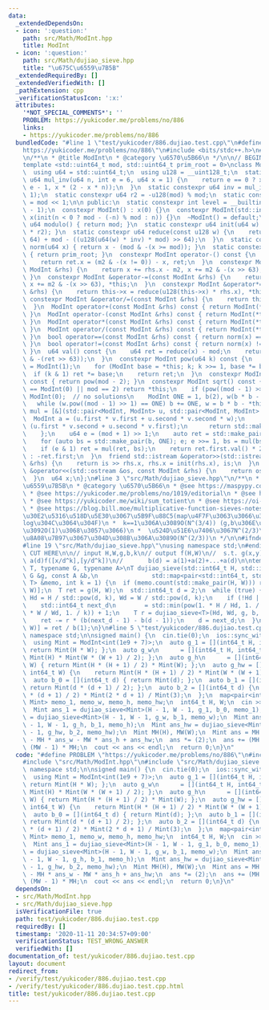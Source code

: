 ```yaml
---
data:
  _extendedDependsOn:
  - icon: ':question:'
    path: src/Math/ModInt.hpp
    title: ModInt
  - icon: ':question:'
    path: src/Math/dujiao_sieve.hpp
    title: "\u675C\u6559\u7B5B"
  _extendedRequiredBy: []
  _extendedVerifiedWith: []
  _pathExtension: cpp
  _verificationStatusIcon: ':x:'
  attributes:
    '*NOT_SPECIAL_COMMENTS*': ''
    PROBLEM: https://yukicoder.me/problems/no/886
    links:
    - https://yukicoder.me/problems/no/886
  bundledCode: "#line 1 \"test/yukicoder/886.dujiao.test.cpp\"\n#define PROBLEM \"\
    https://yukicoder.me/problems/no/886\"\n#include <bits/stdc++.h>\n#line 3 \"src/Math/ModInt.hpp\"\
    \n/**\n * @title ModInt\n * @category \u6570\u5B66\n */\n\n// BEGIN CUT HERE\n\
    template <std::uint64_t mod, std::uint64_t prim_root = 0>\nclass ModInt {\n private:\n\
    \  using u64 = std::uint64_t;\n  using u128 = __uint128_t;\n  static constexpr\
    \ u64 mul_inv(u64 n, int e = 6, u64 x = 1) {\n    return e == 0 ? x : mul_inv(n,\
    \ e - 1, x * (2 - x * n));\n  }\n  static constexpr u64 inv = mul_inv(mod, 6,\
    \ 1);\n  static constexpr u64 r2 = -u128(mod) % mod;\n  static constexpr u64 m2\
    \ = mod << 1;\n\n public:\n  static constexpr int level = __builtin_ctzll(mod\
    \ - 1);\n  constexpr ModInt() : x(0) {}\n  constexpr ModInt(std::int64_t n) :\
    \ x(init(n < 0 ? mod - (-n) % mod : n)) {}\n  ~ModInt() = default;\n  static constexpr\
    \ u64 modulo() { return mod; }\n  static constexpr u64 init(u64 w) { return reduce(u128(w)\
    \ * r2); }\n  static constexpr u64 reduce(const u128 w) {\n    return u64(w >>\
    \ 64) + mod - ((u128(u64(w) * inv) * mod) >> 64);\n  }\n  static constexpr u64\
    \ norm(u64 x) { return x - (mod & -(x >= mod)); }\n  static constexpr u64 pr_rt()\
    \ { return prim_root; }\n  constexpr ModInt operator-() const {\n    ModInt ret;\n\
    \    return ret.x = (m2 & -(x != 0)) - x, ret;\n  }\n  constexpr ModInt &operator+=(const\
    \ ModInt &rhs) {\n    return x += rhs.x - m2, x += m2 & -(x >> 63), *this;\n \
    \ }\n  constexpr ModInt &operator-=(const ModInt &rhs) {\n    return x -= rhs.x,\
    \ x += m2 & -(x >> 63), *this;\n  }\n  constexpr ModInt &operator*=(const ModInt\
    \ &rhs) {\n    return this->x = reduce(u128(this->x) * rhs.x), *this;\n  }\n \
    \ constexpr ModInt &operator/=(const ModInt &rhs) {\n    return this->operator*=(rhs.inverse());\n\
    \  }\n  ModInt operator+(const ModInt &rhs) const { return ModInt(*this) += rhs;\
    \ }\n  ModInt operator-(const ModInt &rhs) const { return ModInt(*this) -= rhs;\
    \ }\n  ModInt operator*(const ModInt &rhs) const { return ModInt(*this) *= rhs;\
    \ }\n  ModInt operator/(const ModInt &rhs) const { return ModInt(*this) /= rhs;\
    \ }\n  bool operator==(const ModInt &rhs) const { return norm(x) == norm(rhs.x);\
    \ }\n  bool operator!=(const ModInt &rhs) const { return norm(x) != norm(rhs.x);\
    \ }\n  u64 val() const {\n    u64 ret = reduce(x) - mod;\n    return ret + (mod\
    \ & -(ret >> 63));\n  }\n  constexpr ModInt pow(u64 k) const {\n    ModInt ret\
    \ = ModInt(1);\n    for (ModInt base = *this; k; k >>= 1, base *= base)\n    \
    \  if (k & 1) ret *= base;\n    return ret;\n  }\n  constexpr ModInt inverse()\
    \ const { return pow(mod - 2); }\n  constexpr ModInt sqrt() const {\n    if (*this\
    \ == ModInt(0) || mod == 2) return *this;\n    if (pow((mod - 1) >> 1) != 1) return\
    \ ModInt(0);  // no solutions\n    ModInt ONE = 1, b(2), w(b * b - *this);\n \
    \   while (w.pow((mod - 1) >> 1) == ONE) b += ONE, w = b * b - *this;\n    auto\
    \ mul = [&](std::pair<ModInt, ModInt> u, std::pair<ModInt, ModInt> v) {\n    \
    \  ModInt a = (u.first * v.first + u.second * v.second * w);\n      ModInt b =\
    \ (u.first * v.second + u.second * v.first);\n      return std::make_pair(a, b);\n\
    \    };\n    u64 e = (mod + 1) >> 1;\n    auto ret = std::make_pair(ONE, ModInt(0));\n\
    \    for (auto bs = std::make_pair(b, ONE); e; e >>= 1, bs = mul(bs, bs))\n  \
    \    if (e & 1) ret = mul(ret, bs);\n    return ret.first.val() * 2 < mod ? ret.first\
    \ : -ret.first;\n  }\n  friend std::istream &operator>>(std::istream &is, ModInt\
    \ &rhs) {\n    return is >> rhs.x, rhs.x = init(rhs.x), is;\n  }\n  friend std::ostream\
    \ &operator<<(std::ostream &os, const ModInt &rhs) {\n    return os << rhs.val();\n\
    \  }\n  u64 x;\n};\n#line 3 \"src/Math/dujiao_sieve.hpp\"\n/**\n * @title \u675C\
    \u6559\u7B5B\n * @category \u6570\u5B66\n * @see https://maspypy.com/yukicoder-no-886-direct\n\
    \ * @see https://yukicoder.me/problems/no/1019/editorial\n * @see https://en.wikipedia.org/wiki/M%C3%B6bius_inversion_formula\n\
    \ * @see https://yukicoder.me/wiki/sum_totient\n * @see https://oi-wiki.org/math/du/\n\
    \ * @see https://blog.bill.moe/multiplicative-function-sieves-notes/\n *  \u30E1\
    \u30E2\u5316\u518D\u5E30\u3067\u5B9F\u88C5(map\u4F7F\u3063\u3066\u308B\u306E\u3067\
    log\u304C\u3064\u304F)\n *  k==1\u306A\u3089O(N^(3/4)) (g,b\u306E\u8A08\u7B97\u91CF\
    \u3092O(1)\u3068\u3057\u3066)\n *  \u524D\u51E6\u7406\u3067N^(2/3)\u307E\u3067\
    \u8A08\u7B97\u3067\u304D\u308B\u306A\u3089O(N^(2/3))\n */\n\n#ifndef call_from_test\n\
    #line 19 \"src/Math/dujiao_sieve.hpp\"\nusing namespace std;\n#endif\n\n// BEGIN\
    \ CUT HERE\n\n// input H,W,g,b,k\n// output f(H,W)\n//  s.t. g(x,y) = sum_{d=1,2,...}\
    \ a(d)f([x/d^k],[y/d^k])\n//       b(d) = a(1)+a(2)+...+a(d)\n\ntemplate <typename\
    \ T, typename G, typename A>\nT dujiao_sieve(std::int64_t H, std::int64_t W, const\
    \ G &g, const A &b,\n               std::map<pair<std::int64_t, std::int64_t>,\
    \ T> &memo, int k = 1) {\n  if (memo.count(std::make_pair(H, W))) return memo[std::make_pair(H,\
    \ W)];\n  T ret = g(H, W);\n  std::int64_t d = 2;\n  while (true) {\n    std::int64_t\
    \ Hd = H / std::pow(d, k), Wd = W / std::pow(d, k);\n    if (!Hd || !Wd) break;\n\
    \    std::int64_t next_d\n        = std::min(pow(1. * H / Hd, 1. / k), pow(1.\
    \ * W / Wd, 1. / k)) + 1;\n    T r = dujiao_sieve<T>(Hd, Wd, g, b, memo, k);\n\
    \    ret -= r * (b(next_d - 1) - b(d - 1));\n    d = next_d;\n  }\n  return memo[std::make_pair(H,\
    \ W)] = ret / b(1);\n}\n#line 5 \"test/yukicoder/886.dujiao.test.cpp\"\nusing\
    \ namespace std;\n\nsigned main() {\n  cin.tie(0);\n  ios::sync_with_stdio(false);\n\
    \  using Mint = ModInt<int(1e9 + 7)>;\n  auto g_1 = [](int64_t H, int64_t W) {\
    \ return Mint(H * W); };\n  auto g_w\n      = [](int64_t H, int64_t W) { return\
    \ Mint(H) * Mint(W * (W + 1) / 2); };\n  auto g_h\n      = [](int64_t H, int64_t\
    \ W) { return Mint(H * (H + 1) / 2) * Mint(W); };\n  auto g_hw = [](int64_t H,\
    \ int64_t W) {\n    return Mint(H * (H + 1) / 2) * Mint(W * (W + 1) / 2);\n  };\n\
    \  auto b_0 = [](int64_t d) { return Mint(d); };\n  auto b_1 = [](int64_t d) {\
    \ return Mint(d * (d + 1) / 2); };\n  auto b_2 = [](int64_t d) {\n    return Mint(d\
    \ * (d + 1) / 2) * Mint(2 * d + 1) / Mint(3);\n  };\n  map<pair<int64_t, int64_t>,\
    \ Mint> memo_1, memo_w, memo_h, memo_hw;\n  int64_t H, W;\n  cin >> H >> W;\n\
    \  Mint ans_1 = dujiao_sieve<Mint>(H - 1, W - 1, g_1, b_0, memo_1);\n  Mint ans_w\
    \ = dujiao_sieve<Mint>(H - 1, W - 1, g_w, b_1, memo_w);\n  Mint ans_h = dujiao_sieve<Mint>(H\
    \ - 1, W - 1, g_h, b_1, memo_h);\n  Mint ans_hw = dujiao_sieve<Mint>(H - 1, W\
    \ - 1, g_hw, b_2, memo_hw);\n  Mint MH(H), MW(W);\n  Mint ans = MH * MW * ans_1\
    \ - MH * ans_w - MW * ans_h + ans_hw;\n  ans *= (2);\n  ans += (MH - 1) * MW +\
    \ (MW - 1) * MH;\n  cout << ans << endl;\n  return 0;\n}\n"
  code: "#define PROBLEM \"https://yukicoder.me/problems/no/886\"\n#include <bits/stdc++.h>\n\
    #include \"src/Math/ModInt.hpp\"\n#include \"src/Math/dujiao_sieve.hpp\"\nusing\
    \ namespace std;\n\nsigned main() {\n  cin.tie(0);\n  ios::sync_with_stdio(false);\n\
    \  using Mint = ModInt<int(1e9 + 7)>;\n  auto g_1 = [](int64_t H, int64_t W) {\
    \ return Mint(H * W); };\n  auto g_w\n      = [](int64_t H, int64_t W) { return\
    \ Mint(H) * Mint(W * (W + 1) / 2); };\n  auto g_h\n      = [](int64_t H, int64_t\
    \ W) { return Mint(H * (H + 1) / 2) * Mint(W); };\n  auto g_hw = [](int64_t H,\
    \ int64_t W) {\n    return Mint(H * (H + 1) / 2) * Mint(W * (W + 1) / 2);\n  };\n\
    \  auto b_0 = [](int64_t d) { return Mint(d); };\n  auto b_1 = [](int64_t d) {\
    \ return Mint(d * (d + 1) / 2); };\n  auto b_2 = [](int64_t d) {\n    return Mint(d\
    \ * (d + 1) / 2) * Mint(2 * d + 1) / Mint(3);\n  };\n  map<pair<int64_t, int64_t>,\
    \ Mint> memo_1, memo_w, memo_h, memo_hw;\n  int64_t H, W;\n  cin >> H >> W;\n\
    \  Mint ans_1 = dujiao_sieve<Mint>(H - 1, W - 1, g_1, b_0, memo_1);\n  Mint ans_w\
    \ = dujiao_sieve<Mint>(H - 1, W - 1, g_w, b_1, memo_w);\n  Mint ans_h = dujiao_sieve<Mint>(H\
    \ - 1, W - 1, g_h, b_1, memo_h);\n  Mint ans_hw = dujiao_sieve<Mint>(H - 1, W\
    \ - 1, g_hw, b_2, memo_hw);\n  Mint MH(H), MW(W);\n  Mint ans = MH * MW * ans_1\
    \ - MH * ans_w - MW * ans_h + ans_hw;\n  ans *= (2);\n  ans += (MH - 1) * MW +\
    \ (MW - 1) * MH;\n  cout << ans << endl;\n  return 0;\n}\n"
  dependsOn:
  - src/Math/ModInt.hpp
  - src/Math/dujiao_sieve.hpp
  isVerificationFile: true
  path: test/yukicoder/886.dujiao.test.cpp
  requiredBy: []
  timestamp: '2020-11-11 20:34:57+09:00'
  verificationStatus: TEST_WRONG_ANSWER
  verifiedWith: []
documentation_of: test/yukicoder/886.dujiao.test.cpp
layout: document
redirect_from:
- /verify/test/yukicoder/886.dujiao.test.cpp
- /verify/test/yukicoder/886.dujiao.test.cpp.html
title: test/yukicoder/886.dujiao.test.cpp
---
```

